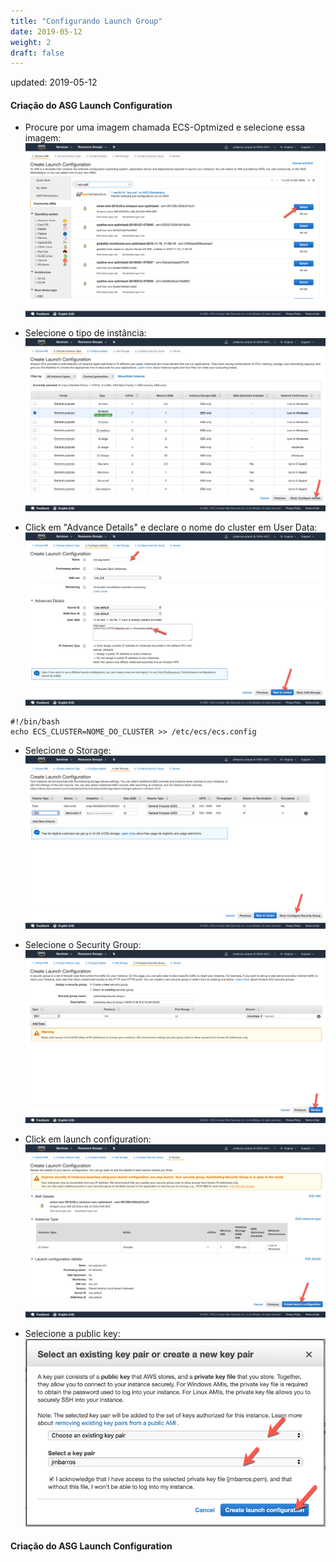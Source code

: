 ```yaml
---
title: "Configurando Launch Group"
date: 2019-05-12
weight: 2
draft: false
---
```

updated: 2019-05-12

#### Criação do ASG Launch Configuration

- Procure por uma imagem chamada ECS-Optmized e selecione essa imagem: 
![Connecting](/images/ecs/linux-ec2/asg-lc01.png)


- Selecione o tipo de instância:
![Connecting](/images/ecs/linux-ec2/asg-lc02.png)


- Click em "Advance Details" e declare o nome do cluster em User Data:
![Connecting](/images/ecs/linux-ec2/asg-lc03.png)

```
#!/bin/bash
echo ECS_CLUSTER=NOME_DO_CLUSTER >> /etc/ecs/ecs.config
```

- Selecione o Storage:
![Connecting](/images/ecs/linux-ec2/asg-lc04.png)

- Selecione o Security Group:
![Connecting](/images/ecs/linux-ec2/asg-lc05.png)

- Click em launch configuration:
![Connecting](/images/ecs/linux-ec2/asg-lc06.png)

- Selecione a public key:
![Connecting](/images/ecs/linux-ec2/asg-lc07.png)


#### Criação do ASG Launch Configuration

